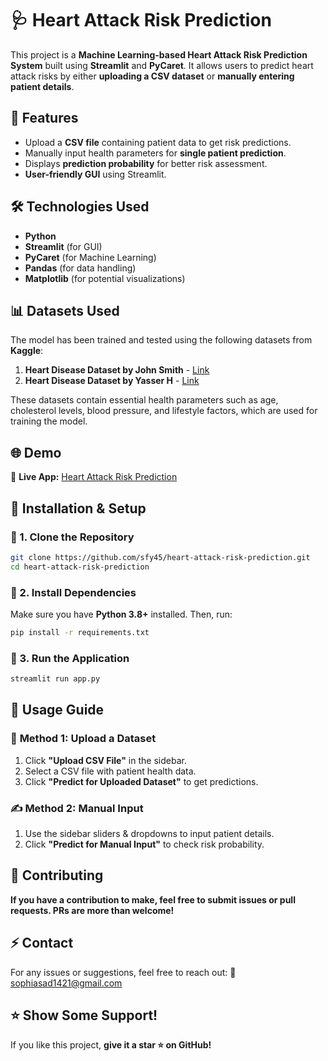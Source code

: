 # 🩺 Heart Attack Risk Prediction

This project is a **Machine Learning-based Heart Attack Risk Prediction System** built using **Streamlit** and **PyCaret**. It allows users to predict heart attack risks by either **uploading a CSV dataset** or **manually entering patient details**.

## 📌 Features
- Upload a **CSV file** containing patient data to get risk predictions.
- Manually input health parameters for **single patient prediction**.
- Displays **prediction probability** for better risk assessment.
- **User-friendly GUI** using Streamlit.

## 🛠️ Technologies Used
- **Python**
- **Streamlit** (for GUI)
- **PyCaret** (for Machine Learning)
- **Pandas** (for data handling)
- **Matplotlib** (for potential visualizations)

## 📊 Datasets Used
The model has been trained and tested using the following datasets from **Kaggle**:
1. **Heart Disease Dataset by John Smith** - [Link](https://www.kaggle.com/datasets/johnsmith88/heart-disease-dataset)
2. **Heart Disease Dataset by Yasser H** - [Link](https://www.kaggle.com/datasets/yasserh/heart-disease-dataset)

These datasets contain essential health parameters such as age, cholesterol levels, blood pressure, and lifestyle factors, which are used for training the model.

## 🌐 Demo
🔗 **Live App:** [Heart Attack Risk Prediction](https://huggingface.co/spaces/sfy45/heart-attack-risk-prediction)

## 🚀 Installation & Setup

### 🔹 1. Clone the Repository
```bash
git clone https://github.com/sfy45/heart-attack-risk-prediction.git
cd heart-attack-risk-prediction
```

### 🔹 2. Install Dependencies
Make sure you have **Python 3.8+** installed. Then, run:
```bash
pip install -r requirements.txt
```

### 🔹 3. Run the Application
```bash
streamlit run app.py
```

## 🎯 Usage Guide

### 🏥 **Method 1: Upload a Dataset**
1. Click **"Upload CSV File"** in the sidebar.
2. Select a CSV file with patient health data.
3. Click **"Predict for Uploaded Dataset"** to get predictions.

### ✍️ **Method 2: Manual Input**
1. Use the sidebar sliders & dropdowns to input patient details.
2. Click **"Predict for Manual Input"** to check risk probability.

## 🤝 Contributing
**If you have a contribution to make, feel free to submit issues or pull requests. PRs are more than welcome!**

## ⚡ Contact
For any issues or suggestions, feel free to reach out:
📧 sophiasad1421@gmail.com

## ⭐ Show Some Support!
If you like this project, **give it a star ⭐ on GitHub!**

